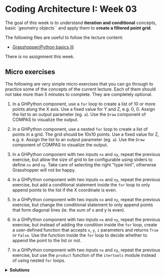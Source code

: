 # Coding Architecture I: Week 03

The goal of this week is to understand **iteration and conditional** concepts,
basic `geometry objects`` and apply them to **create a filtered point grid**.

The following files are useful to follow the lecture content:

- [Grasshopper/Python basics III](01-grasshopper-python-basics-iii.gh)

There is no assignment this week.

## Micro exercises

The following are very simple micro exercises that you can go through to practice some of the concepts of the current lecture. Each of them should not take more than 5 minutes to complete. They are completely optional.

1. In a GHPython component, use a `for` loop to create a list of 10 or more points along the X axis. Use a fixed value for Y and Z, e.g. 0, 0. Assign the list to an output parameter (eg. `a`). Use the `Draw` component of COMPAS to visualize the output.

2. In a GHPython component, use a nested `for` loop to create a list of points in a grid. The grid should be 10x10 points. Use a fixed value for Z, e.g. `0`. Assign the list to an output parameter (eg. `a`). Use the `Draw` component of COMPAS to visualize the output.

3. In a GHPython component with two inputs `nx` and `ny`, repeat the previous exercise, but allow the size of grid to be configurable using sliders to define `nx` and `ny`. Take care of selecting the right "type hint", otherwise Grasshopper will not be happy.

4. In a GHPython component with two inputs `nx` and `ny`, repeat the previous exercise, but add a conditional statement inside the `for` loop to only append points to the list if the X coordinate is even.

5. In a GHPython component with two inputs `nx` and `ny`, repeat the previous exercise, but change the conditional statement to only append points that form diagonal lines (ie. the sum of x and y is even).

6. In a GHPython component with two inputs `nx` and `ny`, repeat the previous exercise, but instead of adding the condition inside the `for` loop, create a user-defined function that accepts `x`, `y`, `z` parameters and returns `True` or `False`. Use the function inside the `for` loop to decide whether to append the point to the list or not.

7. In a GHPython component with two inputs `nx` and `ny`, repeat the previous exercise, but use the `product` function of the `itertools` module instead of using nested `for` loops.

<details>
  <summary><b>Solutions</b></summary>

1.

```python
from compas.geometry import Point

a = []
for x in range(10):
    a.append(Point(x, 0, 0))
```

2. 

```python
from compas.geometry import Point

a = []
for x in range(10):
    for y in range(10):
        a.append(Point(x, y, 0))
```

3. 

```python
from compas.geometry import Point

a = []
for x in range(nx):
    for y in range(ny):
        a.append(Point(x, y, 0))
```

4. 

```python
from compas.geometry import Point

a = []
for x in range(nx):
    for y in range(ny):
        if x % 2 == 0:
            a.append(Point(x, y, 0))
```

5. 

```python
from compas.geometry import Point

a = []
for x in range(nx):
    for y in range(ny):
        if (x + y) % 2 == 0:
            a.append(Point(x, y, 0))
```

6. 

```python
from compas.geometry import Point

def is_diagonal(x, y, z):
    return (x + y) % 2 == 0

a = []

for x in range(nx):
    for y in range(ny):
        if is_diagonal(x, y, 0):
            a.append(Point(x, y, 0))
```

7.

```python
from compas.geometry import Point
from itertools import product

a = []

for x, y in product(range(nx), range(ny)):
    if (x + y) % 2 == 0:
        a.append(Point(x, y, 0))
```

or including the function

```python
from compas.geometry import Point
from itertools import product

def is_diagonal(x, y, z):
    return (x + y) % 2 == 0

a = []

for x, y in product(range(nx), range(ny)):
    if is_diagonal(x, y, 0):
        a.append(Point(x, y, 0))
```


</details>
